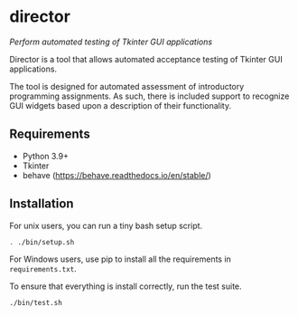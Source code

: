 # director

_Perform automated testing of Tkinter GUI applications_

Director is a tool that allows automated acceptance testing
of Tkinter GUI applications.

The tool is designed for automated assessment of introductory
programming assignments.
As such, there is included support to recognize GUI widgets
based upon a description of their functionality.

## Requirements

* Python 3.9+
* Tkinter
* behave (https://behave.readthedocs.io/en/stable/)

## Installation

For unix users, you can run a tiny bash setup script.
```bash
. ./bin/setup.sh
```

For Windows users, use pip to install all the requirements in `requirements.txt`.

To ensure that everything is install correctly, run the test suite.

```bash
./bin/test.sh
```
